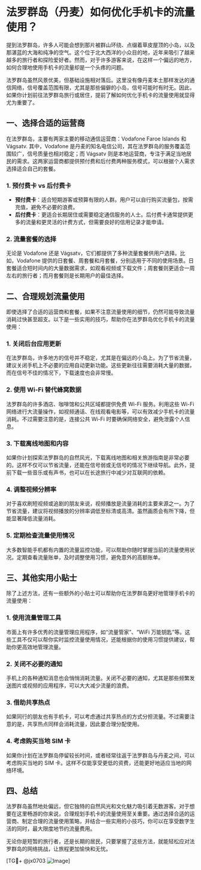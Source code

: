 # 法罗群岛（丹麦）如何优化手机卡的流量使用？

提到法罗群岛，许多人可能会想到那片被群山环绕、点缀着草皮屋顶的小岛，以及那湛蓝的大海和纯净的空气。这个位于北大西洋的小众目的地，近年来吸引了越来越多的旅行者和探险爱好者。然而，对于许多游客来说，在这样一个偏远的地方，如何合理地使用手机卡的流量却是一个头疼的问题。

法罗群岛虽然风景优美，但基础设施相对落后。这里没有像丹麦本土那样发达的通信网络，信号覆盖范围有限，尤其是那些偏僻的小岛，信号可能时有时无。因此，如果你计划前往法罗群岛旅行或居住，提前了解如何优化手机卡的流量使用就显得尤为重要了。

## 一、选择合适的运营商

在法罗群岛，主要有两家主要的移动通信运营商：Vodafone Faroe Islands 和 Vágsatv. 其中，Vodafone 是丹麦的知名电信公司，其在法罗群岛的服务覆盖范围较广，信号质量也相对稳定；而 Vágsatv 则是本地运营商，专注于满足当地居民的需求。这两家运营商都提供预付费和后付费两种服务模式，可以根据个人需求选择适合自己的套餐。

### 1. 预付费卡 vs 后付费卡

- **预付费卡**：适合短期游客或预算有限的人群。用户可以自行购买流量包，按需充值，避免不必要的浪费。
- **后付费卡**：更适合长期居住或需要稳定通信服务的人士。后付费卡通常提供更多的流量和更灵活的计费方式，但需要良好的信用记录才能申请。

### 2. 流量套餐的选择

无论是 Vodafone 还是 Vágsatv，它们都提供了多种流量套餐供用户选择。比如，Vodafone 提供的日套餐、周套餐和月套餐，分别适用于不同的使用场景。日套餐适合短时间内的大量数据需求，如观看视频或下载文件；周套餐则更适合一周左右的旅行者；而月套餐则是长期用户的最佳选择。

## 二、合理规划流量使用

即使选择了合适的运营商和套餐，如果不注意流量使用的细节，仍然可能导致流量消耗过快甚至超支。以下是一些实用的技巧，帮助你在法罗群岛优化手机卡的流量使用：

### 1. 关闭后台应用更新

在法罗群岛，许多地方的信号并不稳定，尤其是在偏远的小岛上。为了节省流量，建议关闭手机上不必要的应用自动更新功能。这些更新往往需要消耗大量的数据，而在信号不佳的情况下，下载速度也会非常慢。

### 2. 使用 Wi-Fi 替代蜂窝数据

法罗群岛的许多酒店、咖啡馆和公共区域都提供免费 Wi-Fi 服务。利用这些 Wi-Fi 网络进行大流量操作，如视频通话、在线观看电影等，可以有效减少手机卡的流量消耗。不过需要注意的是，连接公共 Wi-Fi 时要确保网络安全，避免泄露个人信息。

### 3. 下载离线地图和内容

如果你计划探索法罗群岛的自然风光，下载离线地图和相关旅游指南是非常必要的。这样不仅可以节省流量，还能在信号弱或无信号的情况下继续导航。此外，提前下载一些音乐或有声书，也可以在长途旅行中减少对互联网的依赖。

### 4. 调整视频分辨率

对于喜欢刷短视频或追剧的朋友来说，视频播放是流量消耗的主要来源之一。为了节省流量，建议将视频播放的分辨率调低至标清或高清。虽然画质会有所下降，但能显著降低流量消耗。

### 5. 定期检查流量使用情况

大多数智能手机都有内置的流量监控功能，可以帮助你随时掌握当前的流量使用状况。定期查看流量账单，及时调整使用习惯，避免意外的高额账单。

## 三、其他实用小贴士

除了上述方法，还有一些额外的小贴士可以帮助你在法罗群岛更好地管理手机卡的流量使用：

### 1. 使用流量管理工具

市面上有许多优秀的流量管理应用程序，如“流量管家”、“WiFi 万能钥匙”等。这些工具不仅可以帮你实时监控流量使用情况，还能根据你的使用习惯提供建议，帮助你更高效地管理流量。

### 2. 关闭不必要的通知

手机上的各种通知消息也会悄悄消耗流量。关闭不必要的通知，尤其是那些频繁发送图片或视频的应用程序，可以大大减少流量的浪费。

### 3. 借助共享热点

如果同行的朋友也有手机卡，可以考虑通过共享热点的方式分担流量。不过需要注意的是，共享热点同样会消耗流量，因此要合理分配使用。

### 4. 考虑购买当地 SIM 卡

如果你计划在法罗群岛停留较长时间，或者经常往返于法罗群岛与丹麦之间，可以考虑购买当地的 SIM 卡。这样不仅能享受更低的资费，还能更好地适应当地的网络环境。

## 四、总结

法罗群岛虽然地处偏远，但它独特的自然风光和文化魅力吸引着无数游客。对于想要在这里畅游的你来说，合理规划手机卡的流量使用至关重要。通过选择合适的运营商、制定合理的流量使用策略，并结合一些实用的小技巧，你可以在享受数字生活的同时，最大限度地节约流量费用。

无论你是短暂的旅行者，还是长期的居民，只要掌握了这些方法，就能轻松应对法罗群岛的网络挑战，让旅程更加愉快和无忧。

[TG💪+ @jx0703 ![Image](https://github.com/user-attachments/assets/dbca1d08-cadb-493c-b0ec-ad6f7a83f270)]